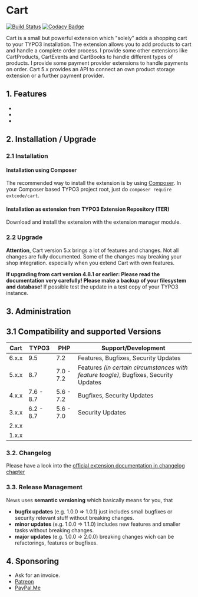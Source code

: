 # Cart

[![Build Status](https://travis-ci.org/extcode/cart.svg?branch=master)](https://travis-ci.org/extcode/cart)
[![Codacy Badge](https://api.codacy.com/project/badge/Grade/5b5b6e0c8ac143c381026061abf3c9e8)](https://www.codacy.com/app/extcode/cart?utm_source=github.com&amp;utm_medium=referral&amp;utm_content=extcode/cart&amp;utm_campaign=Badge_Grade)

Cart is a small but powerful extension which "solely" adds a shopping cart to your TYPO3 installation.
The extension allows you to add products to cart and handle a complete order process.
I provide some other extensions like CartProducts, CartEvents and CartBooks to handle different types of products. 
I provide some payment provider extensions to handle payments on order.
Cart 5.x provides an API to connect an own product storage extension or a further payment provider.

## 1. Features

-
-
-

## 2. Installation / Upgrade

### 2.1 Installation

#### Installation using Composer

The recommended way to install the extension is by using [Composer][2]. In your Composer based TYPO3 project root, just do `composer require extcode/cart`. 

#### Installation as extension from TYPO3 Extension Repository (TER)

Download and install the extension with the extension manager module.

### 2.2 Upgrade

**Attention**, Cart version 5.x brings a lot of features and changes.
Not all changes are fully documented. Some of the changes may breaking your
shop integration. especially when you extend Cart with own features.

**If upgrading from cart version 4.8.1 or earlier: Please read the documentation very carefully! Please make a backup of your filesystem
and database!** If possible test the update in a test copy of your TYPO3 instance.

## 3. Administration

## 3.1 Compatibility and supported Versions

| Cart          | TYPO3      | PHP       | Support/Development                     |
| ------------- | ---------- | ----------|---------------------------------------- |
| 6.x.x         | 9.5        | 7.2       | Features, Bugfixes, Security Updates    |
| 5.x.x         | 8.7        | 7.0 - 7.2 | Features _(in certain circumstances with feature toogle)_, Bugfixes, Security Updates    |
| 4.x.x         | 7.6 - 8.7  | 5.6 - 7.2 | Bugfixes, Security Updates              |
| 3.x.x         | 6.2 - 8.7  | 5.6 - 7.0 | Security Updates                        |
| 2.x.x         |            |           |                                         |
| 1.x.x         |            |           |                                         |

### 3.2. Changelog

Please have a look into the [official extension documentation in changelog chapter](https://docs.typo3.org/typo3cms/extensions/cart/Changelog/Index.html)

### 3.3. Release Management

News uses **semantic versioning** which basically means for you, that
- **bugfix updates** (e.g. 1.0.0 => 1.0.1) just includes small bugfixes or security relevant stuff without breaking changes.
- **minor updates** (e.g. 1.0.0 => 1.1.0) includes new features and smaller tasks without breaking changes.
- **major updates** (e.g. 1.0.0 => 2.0.0) breaking changes wich can be refactorings, features or bugfixes.

## 4. Sponsoring

*  Ask for an invoice.
*  [Patreon](https://patreon.com/ext_cart)
*  [PayPal.Me](https://paypal.me/extcart)

[1]: https://docs.typo3.org/typo3cms/extensions/cart/
[2]: https://getcomposer.org/